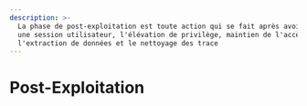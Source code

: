 ```yaml
---
description: >-
  La phase de post-exploitation est toute action qui se fait après avoir acquéri
  une session utilisateur, l'élévation de privilège, maintien de l'accès,
  l'extraction de données et le nettoyage des trace
---
```


# Post-Exploitation

